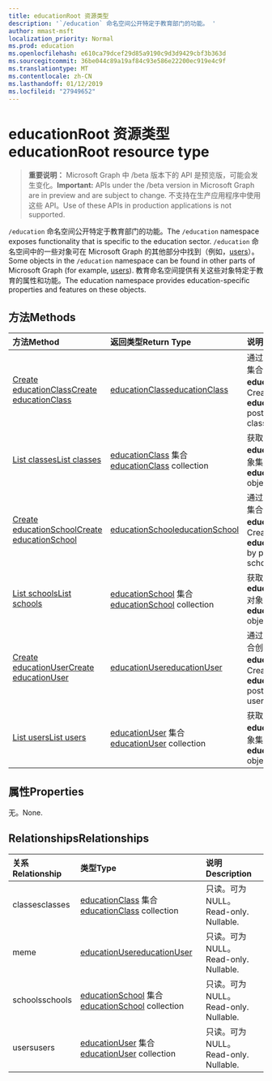 ```yaml
---
title: educationRoot 资源类型
description: '`/education` 命名空间公开特定于教育部门的功能。 '
author: mmast-msft
localization_priority: Normal
ms.prod: education
ms.openlocfilehash: e610ca79dcef29d85a9190c9d3d9429cbf3b363d
ms.sourcegitcommit: 36be044c89a19af84c93e586e22200ec919e4c9f
ms.translationtype: MT
ms.contentlocale: zh-CN
ms.lasthandoff: 01/12/2019
ms.locfileid: "27949652"
---
```

# <a name="educationroot-resource-type"></a><span data-ttu-id="35f67-103">educationRoot 资源类型</span><span class="sxs-lookup"><span data-stu-id="35f67-103">educationRoot resource type</span></span>

> <span data-ttu-id="35f67-104">**重要说明：** Microsoft Graph 中 /beta 版本下的 API 是预览版，可能会发生变化。</span><span class="sxs-lookup"><span data-stu-id="35f67-104">**Important:** APIs under the /beta version in Microsoft Graph are in preview and are subject to change.</span></span> <span data-ttu-id="35f67-105">不支持在生产应用程序中使用这些 API。</span><span class="sxs-lookup"><span data-stu-id="35f67-105">Use of these APIs in production applications is not supported.</span></span>

<span data-ttu-id="35f67-106">`/education` 命名空间公开特定于教育部门的功能。</span><span class="sxs-lookup"><span data-stu-id="35f67-106">The `/education` namespace exposes functionality that is specific to the education sector.</span></span> <span data-ttu-id="35f67-107">`/education` 命名空间中的一些对象可在 Microsoft Graph 的其他部分中找到（例如，[users](user.md)）。</span><span class="sxs-lookup"><span data-stu-id="35f67-107">Some objects in the `/education` namespace can be found in other parts of Microsoft Graph (for example, [users](user.md)).</span></span> <span data-ttu-id="35f67-108">教育命名空间提供有关这些对象特定于教育的属性和功能。</span><span class="sxs-lookup"><span data-stu-id="35f67-108">The education namespace provides education-specific properties and features on these objects.</span></span>

## <a name="methods"></a><span data-ttu-id="35f67-109">方法</span><span class="sxs-lookup"><span data-stu-id="35f67-109">Methods</span></span>

| <span data-ttu-id="35f67-110">方法</span><span class="sxs-lookup"><span data-stu-id="35f67-110">Method</span></span>           | <span data-ttu-id="35f67-111">返回类型</span><span class="sxs-lookup"><span data-stu-id="35f67-111">Return Type</span></span>    |<span data-ttu-id="35f67-112">说明</span><span class="sxs-lookup"><span data-stu-id="35f67-112">Description</span></span>|
|:---------------|:--------|:----------|
|[<span data-ttu-id="35f67-113">Create educationClass</span><span class="sxs-lookup"><span data-stu-id="35f67-113">Create educationClass</span></span>](../api/educationroot-post-classes.md) |[<span data-ttu-id="35f67-114">educationClass</span><span class="sxs-lookup"><span data-stu-id="35f67-114">educationClass</span></span>](educationclass.md)| <span data-ttu-id="35f67-115">通过发布到 classes 集合创建新的 **educationClass**。</span><span class="sxs-lookup"><span data-stu-id="35f67-115">Create a new **educationClass** by posting to the classes collection.</span></span>|
|[<span data-ttu-id="35f67-116">List classes</span><span class="sxs-lookup"><span data-stu-id="35f67-116">List classes</span></span>](../api/educationroot-list-classes.md) |<span data-ttu-id="35f67-117">[educationClass](educationclass.md) 集合</span><span class="sxs-lookup"><span data-stu-id="35f67-117">[educationClass](educationclass.md) collection</span></span>| <span data-ttu-id="35f67-118">获取 **educationClass** 对象集合。</span><span class="sxs-lookup"><span data-stu-id="35f67-118">Get an **educationClass** object collection.</span></span>|
|[<span data-ttu-id="35f67-119">Create educationSchool</span><span class="sxs-lookup"><span data-stu-id="35f67-119">Create educationSchool</span></span>](../api/educationroot-post-schools.md) |[<span data-ttu-id="35f67-120">educationSchool</span><span class="sxs-lookup"><span data-stu-id="35f67-120">educationSchool</span></span>](educationschool.md)| <span data-ttu-id="35f67-121">通过发布到 schools 集合创建新的 **educationSchool**。</span><span class="sxs-lookup"><span data-stu-id="35f67-121">Create a new **educationSchool** by posting to the schools collection.</span></span>|
|[<span data-ttu-id="35f67-122">List schools</span><span class="sxs-lookup"><span data-stu-id="35f67-122">List schools</span></span>](../api/educationroot-list-schools.md) |<span data-ttu-id="35f67-123">[educationSchool](educationschool.md) 集合</span><span class="sxs-lookup"><span data-stu-id="35f67-123">[educationSchool](educationschool.md) collection</span></span>| <span data-ttu-id="35f67-124">获取 **educationSchool** 对象集合。</span><span class="sxs-lookup"><span data-stu-id="35f67-124">Get an **educationSchool** object collection.</span></span>|
|[<span data-ttu-id="35f67-125">Create educationUser</span><span class="sxs-lookup"><span data-stu-id="35f67-125">Create educationUser</span></span>](../api/educationroot-post-users.md) |[<span data-ttu-id="35f67-126">educationUser</span><span class="sxs-lookup"><span data-stu-id="35f67-126">educationUser</span></span>](educationuser.md)| <span data-ttu-id="35f67-127">通过发布到 users 集合创建新的 **educationUser**。</span><span class="sxs-lookup"><span data-stu-id="35f67-127">Create a new **educationUser** by posting to the users collection.</span></span>|
|[<span data-ttu-id="35f67-128">List users</span><span class="sxs-lookup"><span data-stu-id="35f67-128">List users</span></span>](../api/educationroot-list-users.md) |<span data-ttu-id="35f67-129">[educationUser](educationuser.md) 集合</span><span class="sxs-lookup"><span data-stu-id="35f67-129">[educationUser](educationuser.md) collection</span></span>| <span data-ttu-id="35f67-130">获取 **educationUser** 对象集合。</span><span class="sxs-lookup"><span data-stu-id="35f67-130">Get an **educationUser** object collection.</span></span>|

## <a name="properties"></a><span data-ttu-id="35f67-131">属性</span><span class="sxs-lookup"><span data-stu-id="35f67-131">Properties</span></span>
<span data-ttu-id="35f67-132">无。</span><span class="sxs-lookup"><span data-stu-id="35f67-132">None.</span></span>

## <a name="relationships"></a><span data-ttu-id="35f67-133">Relationships</span><span class="sxs-lookup"><span data-stu-id="35f67-133">Relationships</span></span>
| <span data-ttu-id="35f67-134">关系</span><span class="sxs-lookup"><span data-stu-id="35f67-134">Relationship</span></span> | <span data-ttu-id="35f67-135">类型</span><span class="sxs-lookup"><span data-stu-id="35f67-135">Type</span></span>   |<span data-ttu-id="35f67-136">说明</span><span class="sxs-lookup"><span data-stu-id="35f67-136">Description</span></span>|
|:---------------|:--------|:----------|
|<span data-ttu-id="35f67-137">classes</span><span class="sxs-lookup"><span data-stu-id="35f67-137">classes</span></span>|<span data-ttu-id="35f67-138">[educationClass](educationclass.md) 集合</span><span class="sxs-lookup"><span data-stu-id="35f67-138">[educationClass](educationclass.md) collection</span></span>| <span data-ttu-id="35f67-p103">只读。可为 NULL。</span><span class="sxs-lookup"><span data-stu-id="35f67-p103">Read-only. Nullable.</span></span>|
|<span data-ttu-id="35f67-141">me</span><span class="sxs-lookup"><span data-stu-id="35f67-141">me</span></span>|[<span data-ttu-id="35f67-142">educationUser</span><span class="sxs-lookup"><span data-stu-id="35f67-142">educationUser</span></span>](educationuser.md)| <span data-ttu-id="35f67-p104">只读。可为 NULL。</span><span class="sxs-lookup"><span data-stu-id="35f67-p104">Read-only. Nullable.</span></span>|
|<span data-ttu-id="35f67-145">schools</span><span class="sxs-lookup"><span data-stu-id="35f67-145">schools</span></span>|<span data-ttu-id="35f67-146">[educationSchool](educationschool.md) 集合</span><span class="sxs-lookup"><span data-stu-id="35f67-146">[educationSchool](educationschool.md) collection</span></span>| <span data-ttu-id="35f67-p105">只读。可为 NULL。</span><span class="sxs-lookup"><span data-stu-id="35f67-p105">Read-only. Nullable.</span></span>|
|<span data-ttu-id="35f67-149">users</span><span class="sxs-lookup"><span data-stu-id="35f67-149">users</span></span>|<span data-ttu-id="35f67-150">[educationUser](educationuser.md) 集合</span><span class="sxs-lookup"><span data-stu-id="35f67-150">[educationUser](educationuser.md) collection</span></span>| <span data-ttu-id="35f67-p106">只读。可为 NULL。</span><span class="sxs-lookup"><span data-stu-id="35f67-p106">Read-only. Nullable.</span></span>|

<!-- uuid: 8fcb5dbc-d5aa-4681-8e31-b001d5168d79
2015-10-25 14:57:30 UTC -->
<!-- {
  "type": "#page.annotation",
  "description": "educationRoot resource",
  "keywords": "",
  "section": "documentation",
  "tocPath": ""
}-->
